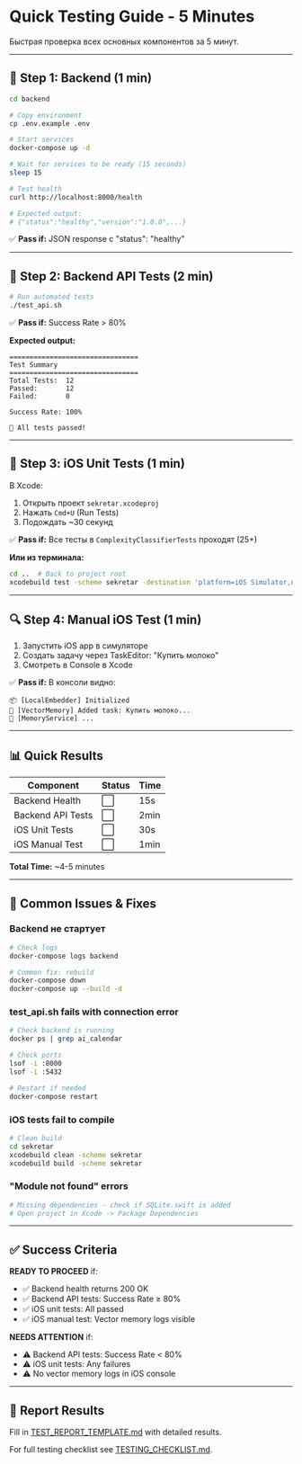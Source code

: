 # Quick Testing Guide - 5 Minutes

Быстрая проверка всех основных компонентов за 5 минут.

---

## 🚀 Step 1: Backend (1 min)

```bash
cd backend

# Copy environment
cp .env.example .env

# Start services
docker-compose up -d

# Wait for services to be ready (15 seconds)
sleep 15

# Test health
curl http://localhost:8000/health

# Expected output:
# {"status":"healthy","version":"1.0.0",...}
```

✅ **Pass if:** JSON response с "status": "healthy"

---

## 🧪 Step 2: Backend API Tests (2 min)

```bash
# Run automated tests
./test_api.sh
```

✅ **Pass if:** Success Rate > 80%

**Expected output:**
```
================================
Test Summary
================================
Total Tests:  12
Passed:       12
Failed:       0

Success Rate: 100%

🎉 All tests passed!
```

---

## 📱 Step 3: iOS Unit Tests (1 min)

В Xcode:
1. Открыть проект `sekretar.xcodeproj`
2. Нажать `Cmd+U` (Run Tests)
3. Подождать ~30 секунд

✅ **Pass if:** Все тесты в `ComplexityClassifierTests` проходят (25+)

**Или из терминала:**
```bash
cd ..  # Back to project root
xcodebuild test -scheme sekretar -destination 'platform=iOS Simulator,name=iPhone 15' 2>&1 | grep "Test Suite"
```

---

## 🔍 Step 4: Manual iOS Test (1 min)

1. Запустить iOS app в симуляторе
2. Создать задачу через TaskEditor: "Купить молоко"
3. Смотреть в Console в Xcode

✅ **Pass if:** В консоли видно:
```
📦 [LocalEmbedder] Initialized
💾 [VectorMemory] Added task: Купить молоко...
🧠 [MemoryService] ...
```

---

## 📊 Quick Results

| Component | Status | Time |
|-----------|--------|------|
| Backend Health | ⬜ | 15s |
| Backend API Tests | ⬜ | 2min |
| iOS Unit Tests | ⬜ | 30s |
| iOS Manual Test | ⬜ | 1min |

**Total Time:** ~4-5 minutes

---

## 🐛 Common Issues & Fixes

### Backend не стартует
```bash
# Check logs
docker-compose logs backend

# Common fix: rebuild
docker-compose down
docker-compose up --build -d
```

### test_api.sh fails with connection error
```bash
# Check backend is running
docker ps | grep ai_calendar

# Check ports
lsof -i :8000
lsof -i :5432

# Restart if needed
docker-compose restart
```

### iOS tests fail to compile
```bash
# Clean build
cd sekretar
xcodebuild clean -scheme sekretar
xcodebuild build -scheme sekretar
```

### "Module not found" errors
```bash
# Missing dependencies - check if SQLite.swift is added
# Open project in Xcode -> Package Dependencies
```

---

## ✅ Success Criteria

**READY TO PROCEED** if:
- ✅ Backend health returns 200 OK
- ✅ Backend API tests: Success Rate ≥ 80%
- ✅ iOS unit tests: All passed
- ✅ iOS manual test: Vector memory logs visible

**NEEDS ATTENTION** if:
- ⚠️ Backend API tests: Success Rate < 80%
- ⚠️ iOS unit tests: Any failures
- ⚠️ No vector memory logs in iOS console

---

## 📝 Report Results

Fill in [TEST_REPORT_TEMPLATE.md](TEST_REPORT_TEMPLATE.md) with detailed results.

For full testing checklist see [TESTING_CHECKLIST.md](TESTING_CHECKLIST.md).
